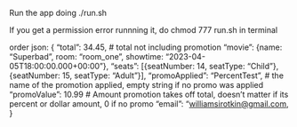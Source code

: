 Run the app doing ./run.sh

If you get a permission error runnning it, do chmod 777 run.sh in terminal


order json: 
{
	“total”: 34.45, # total not including promotion
	“movie”: {name: “Superbad”, room: “room_one”, showtime: “2023-04-05T18:00:00.000+00:00”},
	“seats”: [{seatNumber: 14, seatType: “Child”}, {seatNumber: 15, seatType: “Adult”}],
	“promoApplied”: “PercentTest”,  # the name of the promotion applied, empty string if no promo was applied
	“promoValue”: 10.99 # Amount promotion takes off total, doesn’t matter if its percent or dollar amount, 0 if no promo
	“email”: “williamsirotkin@gmail.com,
}
